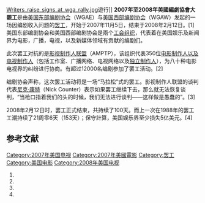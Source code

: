 [Writers_raise_signs_at_wga_rally.jpg](https://zh.wikipedia.org/wiki/File:Writers_raise_signs_at_wga_rally.jpg "fig:Writers_raise_signs_at_wga_rally.jpg")遊行\]\]
**2007年至2008年美國編劇協會大罷工**是由[美国东部编剧协会](https://zh.wikipedia.org/wiki/美国东部编剧协会 "wikilink")（WGAE）与[美国西部编剧协会](https://zh.wikipedia.org/wiki/美国西部编剧协会 "wikilink")（WGAW）发起的一场因编剧收入问题的[罢工](https://zh.wikipedia.org/wiki/罢工 "wikilink")，开始于2007年11月5日，结束于2008年2月12日。\[1\]美国东部编剧协会和美国西部编剧协会是兩个[工会组织](../Page/工会.md "wikilink")，代表着在美国娱乐及新闻界为电影，广播，电视，以及新媒体领域有贡献的编剧们。

此次罢工对抗的是[影视制作人联盟](https://zh.wikipedia.org/wiki/影视制作人联盟 "wikilink")（AMPTP），该组织代表350位[电影制作人以及](https://zh.wikipedia.org/wiki/电影制作人 "wikilink")[电视制作人](https://zh.wikipedia.org/wiki/电视制作人 "wikilink")（包括工作室、广播网络、电视网络以及[独立制作人](https://zh.wikipedia.org/wiki/独立制作人 "wikilink")），为八十种电影电视界的纠纷进行协商。有超过12000名编剧参加了罢工活动。\[2\]

编剧协会声称，这次罢工活动将是一场“马拉松”式的罢工。影视制作人联盟的谈判代表[尼克·康特](https://zh.wikipedia.org/wiki/尼克·康特 "wikilink")（Nick
Counter）表示如果罢工继续下去，那么就无法恢复谈判，“当枪口指着我们的头的时候，我们无法进行谈判——这样做是愚蠢的”。\[3\]

2008年2月12日时，罢工正式结束，共持续了100天。而上一次在1988年的罢工工潮持续了21周零6天（153天）；保守計算，美国娱乐界至少损失5亿美元。\[4\]

## 参考文献

<div class="references-small">

<references />

</div>

[Category:2007年美国电视](https://zh.wikipedia.org/wiki/Category:2007年美国电视 "wikilink")
[Category:2007年美國電影](https://zh.wikipedia.org/wiki/Category:2007年美國電影 "wikilink")
[Category:罢工](https://zh.wikipedia.org/wiki/Category:罢工 "wikilink")
[Category:美国电影](https://zh.wikipedia.org/wiki/Category:美国电影 "wikilink")
[Category:2008年美国电视](https://zh.wikipedia.org/wiki/Category:2008年美国电视 "wikilink")

1.
2.
3.
4.